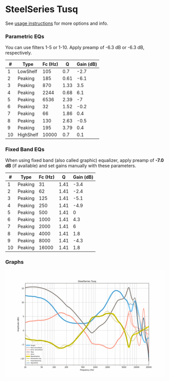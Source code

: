 # SteelSeries Tusq
See [usage instructions](https://github.com/jaakkopasanen/AutoEq#usage) for more options and info.

### Parametric EQs
You can use filters 1-5 or 1-10. Apply preamp of -6.3 dB or -6.3 dB, respectively.

|   # | Type      |   Fc (Hz) |    Q |   Gain (dB) |
|-----|-----------|-----------|------|-------------|
|   1 | LowShelf  |       105 | 0.7  |        -2.7 |
|   2 | Peaking   |       185 | 0.61 |        -6.1 |
|   3 | Peaking   |       870 | 1.33 |         3.5 |
|   4 | Peaking   |      2244 | 0.68 |         6.1 |
|   5 | Peaking   |      6536 | 2.39 |        -7   |
|   6 | Peaking   |        32 | 1.52 |        -0.2 |
|   7 | Peaking   |        66 | 1.86 |         0.4 |
|   8 | Peaking   |       130 | 2.63 |        -0.5 |
|   9 | Peaking   |       195 | 3.79 |         0.4 |
|  10 | HighShelf |     10000 | 0.7  |         0.1 |

### Fixed Band EQs
When using fixed band (also called graphic) equalizer, apply preamp of **-7.0 dB** (if available) and set gains manually with these parameters.

|   # | Type    |   Fc (Hz) |    Q |   Gain (dB) |
|-----|---------|-----------|------|-------------|
|   1 | Peaking |        31 | 1.41 |        -3.4 |
|   2 | Peaking |        62 | 1.41 |        -2.4 |
|   3 | Peaking |       125 | 1.41 |        -5.1 |
|   4 | Peaking |       250 | 1.41 |        -4.9 |
|   5 | Peaking |       500 | 1.41 |         0   |
|   6 | Peaking |      1000 | 1.41 |         4.3 |
|   7 | Peaking |      2000 | 1.41 |         6   |
|   8 | Peaking |      4000 | 1.41 |         1.8 |
|   9 | Peaking |      8000 | 1.41 |        -4.3 |
|  10 | Peaking |     16000 | 1.41 |         1.8 |

### Graphs
![](./SteelSeries%20Tusq.png)
